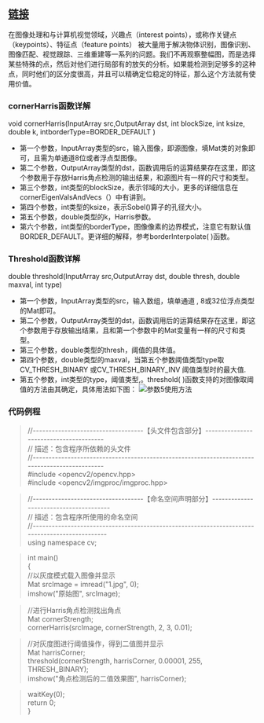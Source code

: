 ## [链接](http://blog.csdn.net/poem_qianmo/article/details/29356187)

在图像处理和与计算机视觉领域，兴趣点（interest points），或称作关键点（keypoints）、特征点（feature points） 被大量用于解决物体识别，图像识别、图像匹配、视觉跟踪、三维重建等一系列的问题。我们不再观察整幅图，而是选择某些特殊的点，然后对他们进行局部有的放矢的分析。如果能检测到足够多的这种点，同时他们的区分度很高，并且可以精确定位稳定的特征，那么这个方法就有使用价值。

### cornerHarris函数详解

void cornerHarris(InputArray src,OutputArray dst, int blockSize, int ksize, double k, intborderType=BORDER_DEFAULT )

- 第一个参数，InputArray类型的src，输入图像，即源图像，填Mat类的对象即可，且需为单通道8位或者浮点型图像。
- 第二个参数，OutputArray类型的dst，函数调用后的运算结果存在这里，即这个参数用于存放Harris角点检测的输出结果，和源图片有一样的尺寸和类型。
- 第三个参数，int类型的blockSize，表示邻域的大小，更多的详细信息在cornerEigenValsAndVecs（）中有讲到。
- 第四个参数，int类型的ksize，表示Sobel()算子的孔径大小。
- 第五个参数，double类型的k，Harris参数。
- 第六个参数，int类型的borderType，图像像素的边界模式，注意它有默认值BORDER_DEFAULT。更详细的解释，参考borderInterpolate( )函数。

### Threshold函数详解

double threshold(InputArray src,OutputArray dst, double thresh, double maxval, int type)

- 第一个参数，InputArray类型的src，输入数组，填单通道 , 8或32位浮点类型的Mat即可。
- 第二个参数，OutputArray类型的dst，函数调用后的运算结果存在这里，即这个参数用于存放输出结果，且和第一个参数中的Mat变量有一样的尺寸和类型。
- 第三个参数，double类型的thresh，阈值的具体值。
- 第四个参数，double类型的maxval，当第五个参数阈值类型type取 CV_THRESH_BINARY 或CV_THRESH_BINARY_INV 阈值类型时的最大值.
- 第五个参数，int类型的type，阈值类型,。threshold( )函数支持的对图像取阈值的方法由其确定，具体用法如下图：
![参数5使用方法](http://img.blog.csdn.net/20140608112651718?watermark/2/text/aHR0cDovL2Jsb2cuY3Nkbi5uZXQvcG9lbV9xaWFubW8=/font/5a6L5L2T/fontsize/400/fill/I0JBQkFCMA==/dissolve/70/gravity/SouthEast)


### 代码例程


>//-----------------------------------【头文件包含部分】---------------------------------------    
//      描述：包含程序所依赖的头文件    
//----------------------------------------------------------------------------------------------     
>#include <opencv2/opencv.hpp>    
>#include <opencv2/imgproc/imgproc.hpp>    

>//-----------------------------------【命名空间声明部分】---------------------------------------    
//      描述：包含程序所使用的命名空间    
//-----------------------------------------------------------------------------------------------     
using namespace cv;    

>int main()    
{    
    //以灰度模式载入图像并显示  
    Mat srcImage = imread("1.jpg", 0);    
    imshow("原始图", srcImage);    

>    //进行Harris角点检测找出角点  
    Mat cornerStrength;    
    cornerHarris(srcImage, cornerStrength, 2, 3, 0.01);  

>    //对灰度图进行阈值操作，得到二值图并显示    
    Mat harrisCorner;    
    threshold(cornerStrength, harrisCorner, 0.00001, 255, THRESH_BINARY);    
    imshow("角点检测后的二值效果图", harrisCorner);    

>    waitKey(0);    
    return 0;    
}    
